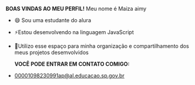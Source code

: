 **BOAS VINDAS AO MEU PERFIL!**
 Meu nome é Maiza aimy 

- 😄 Sou uma estudante do alura
- ⚡Estou desenvolvendo na linguagem JavaScript 
- 💬Utilizo esse espaço para minha organização e compartilhamento dos meus projetos desemvolvidos 


  **VOCÊ PODE ENTRAR EM CONTATO COMIGO:**
- 00001098230991ap@al.educacao.sp.gov.br
